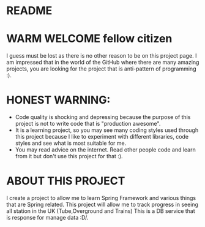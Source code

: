 # **README**

# **WARM WELCOME** fellow citizen

I guess must be lost as there is no other reason to be on this project page. I am impressed that in the world of the
GitHub where there are many amazing projects, you are looking for the project that is anti-pattern of programming :).

# **HONEST WARNING**:

* Code quality is shocking and depressing because the purpose of this project is not to write code that is "production
  awesome".
* It is a learning project, so you may see many coding styles used through this project because I like to
  experiment with different libraries, code styles and see what is most suitable for me.
* You may read advice on the
  internet. Read other people code and learn from it but don't use this project for that :).

# **ABOUT THIS PROJECT**

I create a project to allow me to learn Spring Framework and various things that are Spring related.
This project will allow me to track progress in seeing all station in the UK (Tube,Overground and Trains)
This is a DB service that is response for manage data :D/.